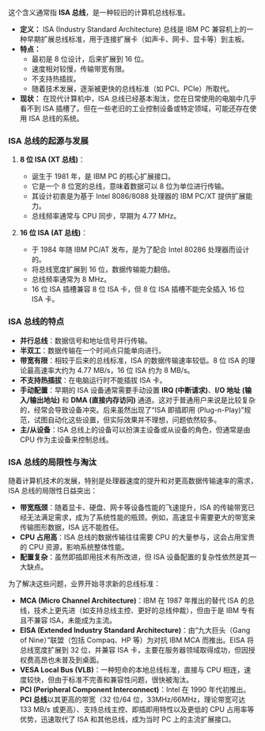 这个含义通常指 **ISA 总线**，是一种较旧的计算机总线标准。

- **定义：** ISA (Industry Standard Architecture) 总线是 IBM PC 兼容机上的一种早期扩展总线标准，用于连接扩展卡（如声卡、网卡、显卡等）到主板。
- **特点：**
    - 最初是 8 位设计，后来扩展到 16 位。
    - 速度相对较慢，传输带宽有限。
    - 不支持热插拔。
    - 随着技术发展，逐渐被更快的总线标准（如 PCI、PCIe）所取代。
- **现状：** 在现代计算机中，ISA 总线已经基本淘汰，您在日常使用的电脑中几乎看不到 ISA 插槽了。但在一些老旧的工业控制设备或特定领域，可能还存在使用 ISA 总线的系统。

### ISA 总线的起源与发展

1. **8 位 ISA (XT 总线)**：
    
    - 诞生于 1981 年，是 IBM PC 的核心扩展接口。
    - 它是一个 8 位宽的总线，意味着数据可以 8 位为单位进行传输。
    - 其设计初衷是为基于 Intel 8086/8088 处理器的 IBM PC/XT 提供扩展能力。
    - 总线频率通常与 CPU 同步，早期为 4.77 MHz。
2. **16 位 ISA (AT 总线)**：
    
    - 于 1984 年随 IBM PC/AT 发布，是为了配合 Intel 80286 处理器而设计的。
    - 将总线宽度扩展到 16 位，数据传输能力翻倍。
    - 总线频率通常为 8 MHz。
    - 16 位 ISA 插槽兼容 8 位 ISA 卡，但 8 位 ISA 插槽不能完全插入 16 位 ISA 卡。


### ISA 总线的特点

- **并行总线**：数据信号和地址信号并行传输。
- **半双工**：数据传输在一个时间点只能单向进行。
- **带宽有限**：相较于后来的总线标准，ISA 的数据传输速率较低。8 位 ISA 的理论最高速率大约为 4.77 MB/s，16 位 ISA 约为 8 MB/s。
- **不支持热插拔**：在电脑运行时不能插拔 ISA 卡。
- **手动配置**：早期的 ISA 设备通常需要手动设置 **IRQ (中断请求)**、**I/O 地址 (输入/输出地址)** 和 **DMA (直接内存访问)** 通道。这对于普通用户来说是比较复杂的，经常会导致设备冲突。后来虽然出现了“ISA 即插即用 (Plug-n-Play)”规范，试图自动化这些设置，但实际效果并不理想，问题依然较多。
- **主/从设备**：ISA 总线上的设备可以扮演主设备或从设备的角色，但通常是由 CPU 作为主设备来控制总线。

### ISA 总线的局限性与淘汰

随着计算机技术的发展，特别是处理器速度的提升和对更高数据传输速率的需求，ISA 总线的局限性日益突出：

- **带宽瓶颈**：随着显卡、硬盘、网卡等设备性能的飞速提升，ISA 的传输带宽已经无法满足需求，成为了系统性能的瓶颈。例如，高速显卡需要更大的带宽来传输图形数据，ISA 远不能胜任。
- **CPU 占用高**：ISA 总线的数据传输往往需要 CPU 的大量参与，这会占用宝贵的 CPU 资源，影响系统整体性能。
- **配置复杂**：虽然即插即用技术有所改进，但 ISA 设备配置的复杂性依然是其一大缺点。

为了解决这些问题，业界开始寻求新的总线标准：

- **MCA (Micro Channel Architecture)**：IBM 在 1987 年推出的替代 ISA 的总线，技术上更先进（如支持总线主控、更好的总线仲裁），但由于是 IBM 专有且不兼容 ISA，未能成为主流。
- **EISA (Extended Industry Standard Architecture)**：由“九大巨头（Gang of Nine）”联盟（包括 Compaq、HP 等）为对抗 IBM MCA 而推出。EISA 将总线宽度扩展到 32 位，并兼容 ISA 卡，主要在服务器领域取得成功，但因授权费高昂也未普及到桌面。
- **VESA Local Bus (VLB)**：一种短命的本地总线标准，直接与 CPU 相连，速度较快，但由于标准不完善和兼容性问题，很快被淘汰。
- **PCI (Peripheral Component Interconnect)**：Intel 在 1990 年代初推出。**PCI 总线**以其更高的带宽（32 位/64 位，33MHz/66MHz，理论带宽可达 133 MB/s 或更高）、支持总线主控、即插即用特性以及更低的 CPU 占用率等优势，迅速取代了 ISA 和其他总线，成为当时 PC 上的主流扩展接口。